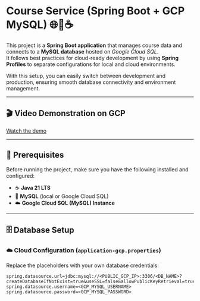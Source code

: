 # Course Service (Spring Boot + GCP MySQL) 🌐🐬☕️

This project is a **Spring Boot application** that manages course data and connects to a **MySQL database** hosted on *Google Cloud SQL*.  
It follows best practices for cloud-ready development by using **Spring Profiles** to separate configurations for local and cloud environments.

With this setup, you can easily switch between development and production, ensuring smooth database connectivity and environment management.

---

## 🎬 Video Demonstration on GCP
[Watch the demo](https://drive.google.com/file/d/1oCF_GGqyHeFlysvPfsBsTMvMmDnfDTaH/view?usp=sharing)

---

## 🔧 Prerequisites
Before running the project, make sure you have the following installed and configured:

- ☕ **Java 21 LTS**
- 🐬 **MySQL** (local or Google Cloud SQL)
- ☁️ **Google Cloud SQL (MySQL) Instance**

---

## 🗄 Database Setup

### ☁️ Cloud Configuration (`application-gcp.properties`)

Replace the placeholders with your own database credentials:

```properties
spring.datasource.url=jdbc:mysql://<PUBLIC_GCP_IP>:3306/<DB_NAME>?createDatabaseIfNotExist=true&useSSL=false&allowPublicKeyRetrieval=true
spring.datasource.username=<GCP_MYSQL_USERNAME>
spring.datasource.password=<GCP_MYSQL_PASSWORD>
